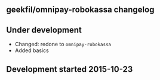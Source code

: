 geekfil/omnipay-robokassa changelog
----------------------------------

## Under development

- Changed: redone to `omnipay-robokassa`
- Added basics

## Development started 2015-10-23

